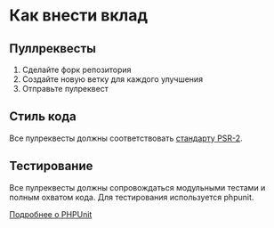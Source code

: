 # Как внести вклад

## Пуллреквесты

1. Сделайте форк репозитория
2. Создайте новую ветку для каждого улучшения
3. Отправьте пулреквест

## Стиль кода

Все пулреквесты должны соответствовать [стандарту PSR-2](https://github.com/php-fig/fig-standards/blob/master/accepted/PSR-2-coding-style-guide.md).

## Тестирование

Все пулреквесты должны сопровождаться модульными тестами и полным охватом кода. Для тестирования используется phpunit.

[Подробнее о PHPUnit](https://github.com/sebastianbergmann/phpunit/)
